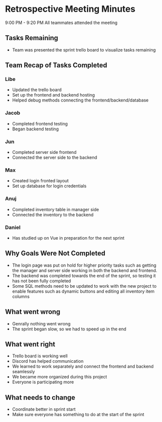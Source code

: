 # Retrospective Meeting Minutes
9:00 PM - 9:20 PM
All teammates attended the meeting

## Tasks Remaining
- Team was presented the sprint trello board to visualize tasks remaining

## Team Recap of Tasks Completed

### Libe
- Updated the trello board
- Set up the frontend and backend hosting
- Helped debug methods connecting the frontend/backend/database

### Jacob
- Completed frontend testing
- Began backend testing

### Jun
- Completed server side frontend 
- Connected the server side to the backend

### Max
- Created login fronted layout
- Set up database for login credentials

### Anuj
- Completed inventory table in manager side 
- Connected the inventory to the backend

### Daniel
- Has studied up on Vue in preparation for the next sprint

## Why Goals Were Not Completed
- The login page was put on hold for higher priority tasks such as getting the manager
  and server side working in both the backend and frontend.
- The backend was completed towards the end of the sprint, so testing it has not been
  fully completed
- Some SQL methods need to be updated to work with the new project to enable features
  such as dynamic buttons and editing all inventory item columns


## What went wrong
- Genrally nothing went wrong
- The sprint began slow, so we had to speed up in the end

## What went right
- Trello board is working well
- Discord has helped communication
- We learned to work separately and connect the frontend and backend seamlessly
- We became more organized during this project
- Everyone is participating more

## What needs to change
- Coordinate better in sprint start
- Make sure everyone has something to do at the start of the sprint
